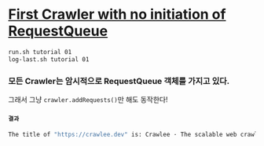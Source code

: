 # [First Crawler with no initiation of RequestQueue](https://crawlee.dev/docs/introduction/first-crawler#add-requests-faster)

```sh
run.sh tutorial 01
log-last.sh tutorial 01
```

### 모든 Crawler는 암시적으로 RequestQueue 객체를 가지고 있다.

그래서 그냥 `crawler.addRequests()`만 해도 동작한다!

#### `결과`

```sh
The title of "https://crawlee.dev" is: Crawlee · The scalable web crawling, scraping and automation library for JavaScript/Node.js | Crawlee.
```
